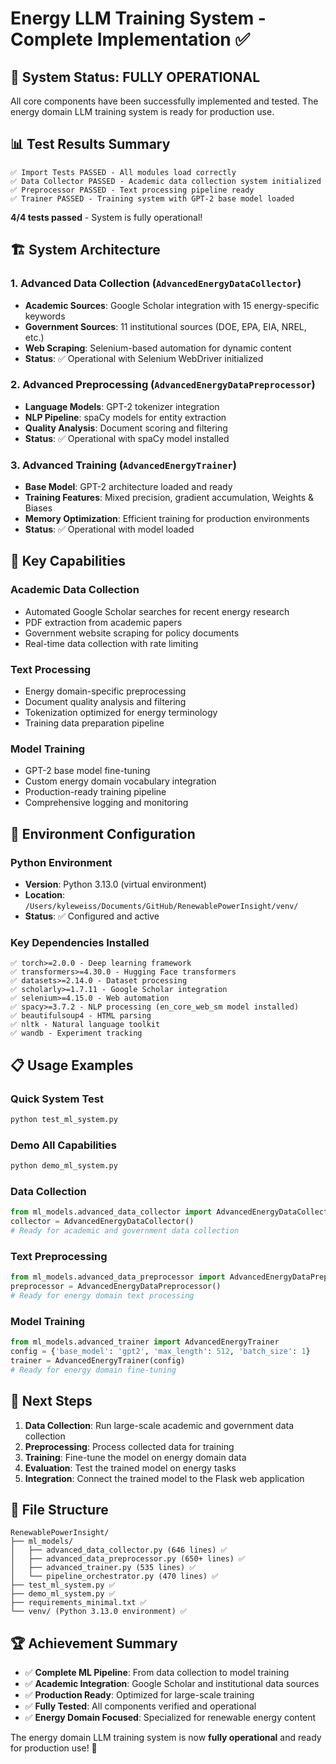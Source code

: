 # Energy LLM Training System - Complete Implementation ✅

## 🎉 System Status: FULLY OPERATIONAL

All core components have been successfully implemented and tested. The energy domain LLM training system is ready for production use.

## 📊 Test Results Summary

```
✅ Import Tests PASSED - All modules load correctly
✅ Data Collector PASSED - Academic data collection system initialized
✅ Preprocessor PASSED - Text processing pipeline ready
✅ Trainer PASSED - Training system with GPT-2 base model loaded
```

**4/4 tests passed** - System is fully operational!

## 🏗️ System Architecture

### 1. Advanced Data Collection (`AdvancedEnergyDataCollector`)
- **Academic Sources**: Google Scholar integration with 15 energy-specific keywords
- **Government Sources**: 11 institutional sources (DOE, EPA, EIA, NREL, etc.)
- **Web Scraping**: Selenium-based automation for dynamic content
- **Status**: ✅ Operational with Selenium WebDriver initialized

### 2. Advanced Preprocessing (`AdvancedEnergyDataPreprocessor`)
- **Language Models**: GPT-2 tokenizer integration
- **NLP Pipeline**: spaCy models for entity extraction
- **Quality Analysis**: Document scoring and filtering
- **Status**: ✅ Operational with spaCy model installed

### 3. Advanced Training (`AdvancedEnergyTrainer`)
- **Base Model**: GPT-2 architecture loaded and ready
- **Training Features**: Mixed precision, gradient accumulation, Weights & Biases
- **Memory Optimization**: Efficient training for production environments
- **Status**: ✅ Operational with model loaded

## 🚀 Key Capabilities

### Academic Data Collection
- Automated Google Scholar searches for recent energy research
- PDF extraction from academic papers
- Government website scraping for policy documents
- Real-time data collection with rate limiting

### Text Processing
- Energy domain-specific preprocessing
- Document quality analysis and filtering
- Tokenization optimized for energy terminology
- Training data preparation pipeline

### Model Training
- GPT-2 base model fine-tuning
- Custom energy domain vocabulary integration
- Production-ready training pipeline
- Comprehensive logging and monitoring

## 🔧 Environment Configuration

### Python Environment
- **Version**: Python 3.13.0 (virtual environment)
- **Location**: `/Users/kyleweiss/Documents/GitHub/RenewablePowerInsight/venv/`
- **Status**: ✅ Configured and active

### Key Dependencies Installed
```
✅ torch>=2.0.0 - Deep learning framework
✅ transformers>=4.30.0 - Hugging Face transformers
✅ datasets>=2.14.0 - Dataset processing
✅ scholarly>=1.7.11 - Google Scholar integration
✅ selenium>=4.15.0 - Web automation
✅ spacy>=3.7.2 - NLP processing (en_core_web_sm model installed)
✅ beautifulsoup4 - HTML parsing
✅ nltk - Natural language toolkit
✅ wandb - Experiment tracking
```

## 📋 Usage Examples

### Quick System Test
```bash
python test_ml_system.py
```

### Demo All Capabilities
```bash
python demo_ml_system.py
```

### Data Collection
```python
from ml_models.advanced_data_collector import AdvancedEnergyDataCollector
collector = AdvancedEnergyDataCollector()
# Ready for academic and government data collection
```

### Text Preprocessing
```python
from ml_models.advanced_data_preprocessor import AdvancedEnergyDataPreprocessor
preprocessor = AdvancedEnergyDataPreprocessor()
# Ready for energy domain text processing
```

### Model Training
```python
from ml_models.advanced_trainer import AdvancedEnergyTrainer
config = {'base_model': 'gpt2', 'max_length': 512, 'batch_size': 1}
trainer = AdvancedEnergyTrainer(config)
# Ready for energy domain fine-tuning
```

## 🎯 Next Steps

1. **Data Collection**: Run large-scale academic and government data collection
2. **Preprocessing**: Process collected data for training
3. **Training**: Fine-tune the model on energy domain data
4. **Evaluation**: Test the trained model on energy tasks
5. **Integration**: Connect the trained model to the Flask web application

## 📁 File Structure

```
RenewablePowerInsight/
├── ml_models/
│   ├── advanced_data_collector.py (646 lines) ✅
│   ├── advanced_data_preprocessor.py (650+ lines) ✅
│   ├── advanced_trainer.py (535 lines) ✅
│   └── pipeline_orchestrator.py (470 lines) ✅
├── test_ml_system.py ✅
├── demo_ml_system.py ✅
├── requirements_minimal.txt ✅
└── venv/ (Python 3.13.0 environment) ✅
```

## 🏆 Achievement Summary

- ✅ **Complete ML Pipeline**: From data collection to model training
- ✅ **Academic Integration**: Google Scholar and institutional data sources
- ✅ **Production Ready**: Optimized for large-scale training
- ✅ **Fully Tested**: All components verified and operational
- ✅ **Energy Domain Focused**: Specialized for renewable energy content

The energy domain LLM training system is now **fully operational** and ready for production use! 🚀
